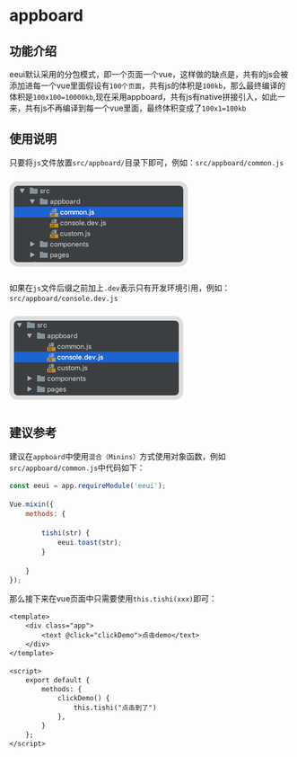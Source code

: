 # appboard


## 功能介绍

eeui默认采用的分包模式，即一个页面一个vue，这样做的缺点是，共有的js会被添加进每一个vue里面假设有`100个页面`，共有js的体积是`100kb`，那么最终编译的体积是`100x100=10000kb`,现在采用appboard，共有js有native拼接引入，如此一来，共有js不再编译到每一个vue里面，最终体积变成了`100x1=100kb`

## 使用说明

只要将`js`文件放置`src/appboard/`目录下即可，例如：`src/appboard/common.js`

<img style="border:8px solid #ddd;border-radius:15px;margin:10px auto;" src="./media/appboard_1.png"/>

如果在`js`文件后缀之前加上`.dev`表示只有开发环境引用，例如：`src/appboard/console.dev.js`

<img style="border:8px solid #ddd;border-radius:15px;margin:10px auto;" src="./media/appboard_2.png"/>


## 建议参考

建议在`appboard`中使用`混合（Minins）`方式使用对象函数，例如`src/appboard/common.js`中代码如下：

```js
const eeui = app.requireModule('eeui');

Vue.mixin({
    methods: {

        tishi(str) {
            eeui.toast(str);
        }
        
    }
});
```

那么接下来在vue页面中只需要使用`this.tishi(xxx)`即可：

```vue
<template>
    <div class="app">
        <text @click="clickDemo">点击demo</text>
    </div>
</template>

<script>
    export default {
        methods: {
            clickDemo() {
                this.tishi("点击到了")
            },
        }
    };
</script>
```